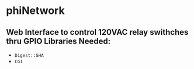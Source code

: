 # phiNetwork
Web Interface to control 120VAC relay swithches thru GPIO
Libraries Needed:
-----------------
* `Digest::SHA`
* `CGI`
